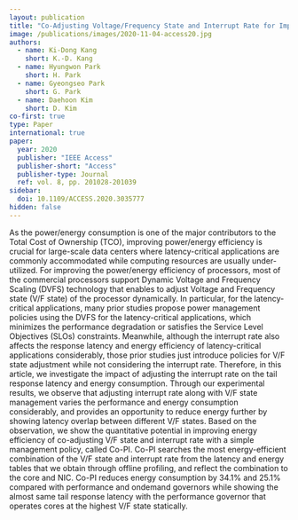 ```yaml
---
layout: publication
title: "Co-Adjusting Voltage/Frequency State and Interrupt Rate for Improving Energy-Efficiency of Latency-Critical Applications"
image: /publications/images/2020-11-04-access20.jpg
authors:
  - name: Ki-Dong Kang
    short: K.-D. Kang
  - name: Hyungwon Park
    short: H. Park
  - name: Gyeongseo Park
    short: G. Park
  - name: Daehoon Kim
    short: D. Kim
co-first: true
type: Paper
international: true
paper:
  year: 2020
  publisher: "IEEE Access"
  publisher-short: "Access"
  publisher-type: Journal
  ref: vol. 8, pp. 201028-201039
sidebar:
  doi: 10.1109/ACCESS.2020.3035777
hidden: false
---
```


As the power/energy consumption is one of the major contributors to the Total Cost of Ownership (TCO), improving power/energy efficiency is crucial for large-scale data centers where latency-critical applications are commonly accommodated while computing resources are usually under-utilized. For improving the power/energy efficiency of processors, most of the commercial processors support Dynamic Voltage and Frequency Scaling (DVFS) technology that enables to adjust Voltage and Frequency state (V/F state) of the processor dynamically. In particular, for the latency-critical applications, many prior studies propose power management policies using the DVFS for the latency-critical applications, which minimizes the performance degradation or satisfies the Service Level Objectives (SLOs) constraints. Meanwhile, although the interrupt rate also affects the response latency and energy efficiency of latency-critical applications considerably, those prior studies just introduce policies for V/F state adjustment while not considering the interrupt rate. Therefore, in this article, we investigate the impact of adjusting the interrupt rate on the tail response latency and energy consumption. Through our experimental results, we observe that adjusting interrupt rate along with V/F state management varies the performance and energy consumption considerably, and provides an opportunity to reduce energy further by showing latency overlap between different V/F states. Based on the observation, we show the quantitative potential in improving energy efficiency of co-adjusting V/F state and interrupt rate with a simple management policy, called Co-PI. Co-PI searches the most energy-efficient combination of the V/F state and interrupt rate from the latency and energy tables that we obtain through offline profiling, and reflect the combination to the core and NIC. Co-PI reduces energy consumption by 34.1% and 25.1% compared with performance and ondemand governors while showing the almost same tail response latency with the performance governor that operates cores at the highest V/F state statically.